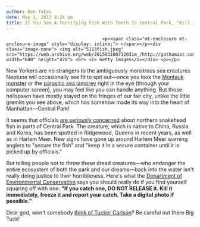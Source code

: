 ```yaml
---
author: Ben Yakas
date: May 1, 2013 4:24 pm
title: If You See A Terrifying Fish With Teeth In Central Park, "Kill It Immediately"
---
```


	
										<p><span class="mt-enclosure mt-enclosure-image" style="display: inline;"> </span></p><div class="image-none"> <img alt="5113fish.jpeg" src="https://web.archive.org/web/20150310071203im_/http://gothamist.com/attachments/byakas/5113fish.jpeg" width="640" height="478"> <br> <i> Getty Images</i></div> <p></p>

<p>New Yorkers are no strangers to the ambiguously monstrous sea creatures Neptune will occasionally see fit to spit out&#x2014;once you look the <a href="https://web.archive.org/web/20150310071203/http://gothamist.com/tags/montaukmonster">Montauk monster</a> or the <a href="https://web.archive.org/web/20150310071203/http://gothamist.com/2013/02/26/photo_giant_fanged_sea_lamprey_surf.php">parasitic sea lamprey</a> right in the eye (through your computer screen), you may feel like you can handle anything. But those hellspawn have mostly stayed on the fringes of our fair city, unlike the little gremlin you see above, which has somehow made its way into the heart of Manhattan&#x2014;Central Park!</p>

<p>It seems that officials <a href="https://web.archive.org/web/20150310071203/http://usnews.nbcnews.com/_news/2013/04/30/17980699-invasive-predator-fish-that-can-live-out-of-water-for-days-to-be-hunted-in-central-park?lite">are seriously concerned</a> about northern snakehead fish in parts of Central Park. The creature, which is native to China, Russia and Korea, has been spotted in Ridgewood, Queens in recent years, as well as in Harlem Meer. New signs have gone up around Harlem Meer warning anglers to &quot;secure the fish&quot; and &quot;keep it in a secure container until it is picked up by officials.&quot; </p>

<p>But telling people not to throw these dread creatures&#x2014;who endanger the entire ecosystem of both the park and our dreams&#x2014;back into the water isn&apos;t really doing justice to their horribleness. Here&apos;s what the <a href="https://web.archive.org/web/20150310071203/http://www.dec.ny.gov/animals/45470.html">Department of Environmental Conservation</a> says you should really do if you find yourself squaring off with one: <strong>&quot;If you catch one, DO NOT RELEASE it. Kill it immediately, freeze it and report your catch. Take a digital photo if possible.&quot;</strong></p>

<p>Dear god, won&apos;t somebody <a href="https://web.archive.org/web/20150310071203/http://gothamist.com/2013/04/14/video_fox_news_anchor_tucker_carlso.php">think of Tucker Carlson</a>? Be careful out there Big Tuck! </p>					
										
									
				